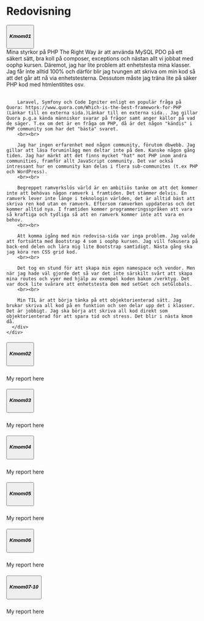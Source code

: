 ---
---
<h1 class="mt-5">Redovisning</h1>
<div id="accordion" class="accordion">
  <div class="card">
    <div class="card-header" id="headingOne">
      <button class="btn btn-link collapsed" data-toggle="collapse" data-target="#collapseOne" aria-expanded="true" aria-controls="collapseOne">
          <h5 class="mb-0">Kmom01</h5>
        </button>
      </h5>
    </div>
    <div id="collapseOne" class="collapse" aria-labelledby="headingOne" data-parent="#accordion">
      <div class="card-body text-left">
        Mina styrkor på PHP The Right Way är att använda MySQL PDO på ett säkert sätt, bra koll på composer, exceptions och nästan allt vi jobbat med oophp kursen. Däremot, jag har lite problem att enhetstesta mina klasser. Jag får inte alltid 100% och därför blir jag tvungen att skriva om min kod så att det går att nå via enhetstesterna. Dessutom måste jag träna lite på säker PHP kod med htmlentitites osv.
        <br><br>

        Laravel, Symfony och Code Igniter enligt en populär fråga på Quora: https://www.quora.com/Which-is-the-best-framework-for-PHP (Länkar till en externa sida.)Länkar till en externa sida.. Jag gillar Quora p.g.a kända människor svarar på frågor samt anger källor på vad de säger. T.ex om det är en fråga om PHP, då är det någon "kändis" i PHP community som har det "bästa" svaret.
        <br><br>

        Jag har ingen erfarenhet med någon community, förutom dbwebb. Jag gillar att läsa foruminlägg men deltar inte på dem. Kanske någon gång tiden. Jag har märkt att det finns mycket "hat" mot PHP inom andra communities, framför allt JavaScript community. Det var också intressant hur en community kan delas i flera sub-communites (t.ex PHP och WordPress).
        <br><br>

        Begreppet ramverkslös värld är en ambitiös tanke om att det kommer inte att behövas någon ramverk i framtiden. Det stämmer delvis. En ramverk lever inte länge i teknologin världen, det är alltid bäst att skriva ren kod utan en ramverk. Eftersom ramverken uppdateras och det kommer alltid nya. I framtiden kommer programmeringsspråken att vara så kraftiga och tydliga så att en ramverk kommer inte att vara en behov.
        <br><br>

        Att komma igång med min redovisa-sida var inga problem. Jag valde att fortsätta med Bootstrap 4 som i oophp kursen. Jag vill fokusera på back-end delen och lära mig lite Bootstrap samtidigt. Nästa gång ska jag köra ren CSS grid kod.
        <br><br>

        Det tog en stund för att skapa min egen namespace och vendor. Men när jag hade väl gjorde det så var det inte särskilt svårt att skapa mina routes och vyer med hjälp av exempel koden bakom /verktyg. Det var dock lite svårare att enhetstesta dem med setGet och setGlobals.
        <br><br>

        Min TIL är att börja tänka på ett objektorienterad sätt. Jag brukar skriva all kod på en funktion och sen delar upp det i klasser. Det är jobbigt. Jag ska börja att skriva all kod direkt som objektorienterad för att spara tid och stress. Det blir i nästa kmom då.
      </div>
    </div>
  </div>
  <div class="card">
    <div class="card-header" id="headingTwo">
      <h5 class="mb-0">
        <button class="btn btn-link collapsed" data-toggle="collapse" data-target="#collapseTwo" aria-expanded="false" aria-controls="collapseTwo">
          <h5 class="mb-0">Kmom02</h5>
        </button>
      </h5>
    </div>
    <div id="collapseTwo" class="collapse" aria-labelledby="headingTwo" data-parent="#accordion">
      <div class="card-body text-left">
      My report here
      </div>
    </div>
  </div>
  <div class="card">
    <div class="card-header" id="headingThree">
      <h5 class="mb-0">
        <button class="btn btn-link collapsed" data-toggle="collapse" data-target="#collapseThree" aria-expanded="false" aria-controls="collapseThree">
          <h5 class="mb-0">Kmom03</h5>
        </button>
      </h5>
    </div>
    <div id="collapseThree" class="collapse" aria-labelledby="headingThree" data-parent="#accordion">
      <div class="card-body">
        My report here
      </div>
    </div>
  </div>
  <div class="card">
    <div class="card-header" id="headingFour">
      <h5 class="mb-0">
        <button class="btn btn-link" data-toggle="collapse" data-target="#collapseFour" aria-expanded="true" aria-controls="collapseFour">
          <h5 class="mb-0">Kmom04</h5>
        </button>
      </h5>
    </div>
    <div id="collapseFour" class="collapse" aria-labelledby="headingFour" data-parent="#accordion">
      <div class="card-body">
        My report here
      </div>
    </div>
  </div>
  <div class="card">
    <div class="card-header" id="headingFive">
      <h5 class="mb-0">
        <button class="btn btn-link" data-toggle="collapse" data-target="#collapseFive" aria-expanded="true" aria-controls="collapseFive">
          <h5 class="mb-0">Kmom05</h5>
        </button>
      </h5>
    </div>
    <div id="collapseFive" class="collapse" aria-labelledby="headingFive" data-parent="#accordion">
      <div class="card-body">
        My report here
      </div>
    </div>
  </div>
  <div class="card">
    <div class="card-header" id="headingSix">
      <h5 class="mb-0">
        <button class="btn btn-link" data-toggle="collapse" data-target="#collapseSix" aria-expanded="true" aria-controls="collapseSix">
          <h5 class="mb-0">Kmom06</h5>
        </button>
      </h5>
    </div>
    <div id="collapseSix" class="collapse" aria-labelledby="headingSix" data-parent="#accordion">
      <div class="card-body">
        My report here
      </div>
    </div>
  </div>
  <div class="card">
    <div class="card-header" id="headingSeven">
      <h5 class="mb-0">
        <button class="btn btn-link" data-toggle="collapse" data-target="#collapseSeven" aria-expanded="true" aria-controls="collapseSeven">
          <h5 class="mb-0">Kmom07-10</h5>
        </button>
      </h5>
    </div>
    <div id="collapseSeven" class="collapse" aria-labelledby="headingSeven" data-parent="#accordion">
      <div class="card-body">
          My report here
      </div>
    </div>
  </div>
</div>
